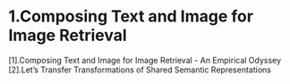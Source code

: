 # 1.Composing Text and Image for Image Retrieval
[1].Composing Text and Image for Image Retrieval - An Empirical Odyssey  
[2].Let’s Transfer Transformations of Shared Semantic Representations
